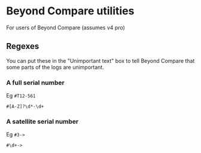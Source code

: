 # Beyond Compare utilities

For users of Beyond Compare (assumes v4 pro)

## Regexes

You can put these in the "Unimportant text" box to tell Beyond Compare 
that some parts of the logs are unimportant.

### A full serial number

Eg `#T12-561`

`#[A-Z]?\d*-\d+`

### A satellite serial number

Eg `#3->`

`#\d+->`
